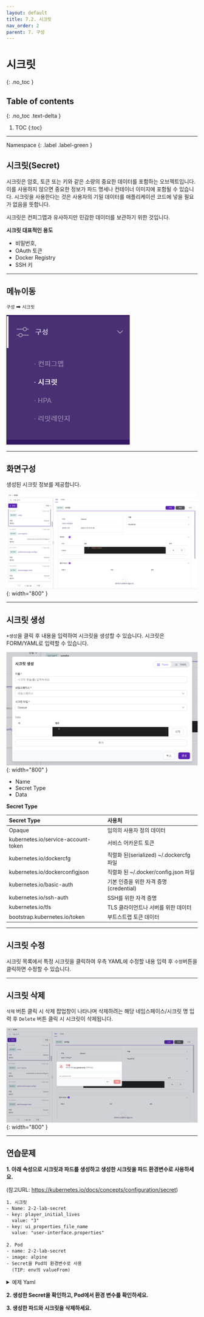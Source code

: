 ```yaml
---
layout: default
title: 7.2. 시크릿
nav_order: 2
parent: 7. 구성
---
```


# 시크릿
{: .no_toc }

## Table of contents
{: .no_toc .text-delta }

1. TOC
{:toc}

---

<div class="code-example" markdown="1">
Namespace
{: .label .label-green }
</div>

## 시크릿(Secret)
시크릿은 암호, 토큰 또는 키와 같은 소량의 중요한 데이터를 포함하는 오브젝트입니다.
이를 사용하지 않으면 중요한 정보가 파드 명세나 컨테이너 이미지에 포함될 수 있습니다.
시크릿을 사용한다는 것은 사용자의 기밀 데이터를 애플리케이션 코드에 넣을 필요가 없음을 뜻합니다.

시크릿은 컨피그맵과 유사하지만 민감한 데이터를 보관하기 위한 것입니다.

**시크릿 대표적인 용도**

- 비밀번호, 
- OAuth 토큰
- Docker Registry
- SSH 키

---

## 메뉴이동
`구성` ➡ `시크릿`

![config-002.png](/assets/images/config/config-002.png)

---

## 화면구성
생성된 시크릿 정보를 제공합니다.

![config-sc-001.png](/assets/images/config/config-sc-001.png){: width="800" }

---

## 시크릿 생성
`+생성`을 클릭 후 내용을 입력하여 시크릿을 생성할 수 있습니다. 시크릿은 FORM/YAML로 입력할 수 있습니다.

![config-sc-002.png](/assets/images/config/config-sc-002.png){: width="800" }

- Name
- Secret Type
- Data


**Secret Type**

| Secret Type         |         사용처    | 
|:-------------|:------------------|
| Opaque	| 임의의 사용자 정의 데이터 |
| kubernetes.io/service-account-token	| 서비스 어카운트 토큰 |
| kubernetes.io/dockercfg	 | 직렬화 된(serialized) ~/.dockercfg 파일 |
| kubernetes.io/dockerconfigjson	| 직렬화 된 ~/.docker/config.json 파일 | 
| kubernetes.io/basic-auth	| 기본 인증을 위한 자격 증명(credential) | 
| kubernetes.io/ssh-auth	| SSH를 위한 자격 증명 |
| kubernetes.io/tls	| TLS 클라이언트나 서버를 위한 데이터 |
| bootstrap.kubernetes.io/token  |	부트스트랩 토큰 데이터 |

---

## 시크릿 수정
시크릿 목록에서 특정 시크릿을 클릭하여 우측 YAML에 수정할 내용 입력 후 `수정`버튼을 클릭하면 수정할 수 있습니다.

---
## 시크릿 삭제
`삭제` 버튼 클릭 시 삭제 팝업창이 나타나며 삭제하려는 해당 네임스페이스/시크릿 명 입력 후 `Delete` 버튼 클릭 시 시크릿이 삭제됩니다.

![secret-delete.png](/assets/images/config/secret-delete.png){: width="800" }

---
## 연습문제

**1. 아래 속성으로 시크릿과 파드를 생성하고 생성한 시크릿을 파드 환경변수로 사용하세요.**

(참고URL: https://kubernetes.io/docs/concepts/configuration/secret)

```
1. 시크릿
- Name: 2-2-lab-secret
- key: player_initial_lives
  value: "3"
- key: ui_properties_file_name
  value: "user-interface.properties"

2. Pod
- name: 2-2-lab-secret
- image: alpine
- Secret을 Pod의 환경변수로 사용
  (TIP: env의 valueFrom)
```

<details>
<summary>예제 Yaml</summary>

{% highlight yaml %}
---
apiVersion: v1
kind: Pod
metadata:
  name: secret-demo-pod
spec:
  containers:
    - name: alpine
      image: alpine
      command: ["sleep", "3600"]
      env:
        - name: upper-case-secret-key-1
          valueFrom:
            configMapKeyRef:
              name: secret-name
              key: secret-key-1
        - name: upper-case-secret-key-2
          valueFrom:
            configMapKeyRef:
              name: secret-name
              key: secret-key-2
  
{% endhighlight %}
</details>

**2. 생성한 Secret을 확인하고, Pod에서 환경 변수를 확인하세요.**

**3. 생성한 파드와 시크릿을 삭제하세요.**